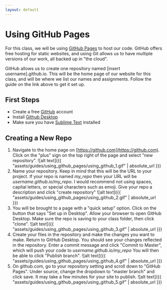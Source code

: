 ```yaml
---
layout: default
---
```


# Using GitHub Pages

For this class, we will be using [GitHub Pages](https://pages.github.com/) to host our code. GitHub offers free hosting for static websites, and using Git allows us to have multiple versions of our work, all backed up in "the cloud".

GitHub allows us to create one repository named [insert username].github.io. This will be the home page of our website for this class, and will be where we list our names and assignments. Follow the guide on the link above to get it set up.

## First Steps

* Create a free [GitHub](https://github.com/) account
* Install [Github Desktop](https://desktop.github.com/)
* Make sure you have [Sublime Text](https://www.sublimetext.com/) installed

## Creating a New Repo

1. Navigate to the home page on [https://github.com](https://github.com). Click on the "plus" sign on the top right of the page and select "new repository".
![alt text]({{ "assets/guides/using_github_pages/using_github_1.gif" | absolute_url }})
2. Name your repository. Keep in mind that this will be the URL to your project. If your repo is named *my_repo* then your URL will be *username.github.io/my_repo*. I would recommend not using spaces, capital letters, or special characters such as emoji. Give your repo a description and click "create repository"
![alt text]({{ "assets/guides/using_github_pages/using_github_2.gif" | absolute_url }})
3. You will be brought to a page with a "quick setup" option. Click on the button that says "Set up in Desktop". Allow your browser to open GitHub Desktop. Make sure the repo is saving to your class folder, then click "clone".
![alt text]({{ "assets/guides/using_github_pages/using_github_3.gif" | absolute_url }})
4. Create your files in the repository and make the changes you want to make. Return to GitHub Desktop. You should see your changes reflected in the repository. Enter a commit message and click "Commit to Master", which will push your code to *username.github.io/my_repo* You will then be able to click "Publish branch".
![alt text]({{ "assets/guides/using_github_pages/using_github_4.gif" | absolute_url }})
5. On github.com, go to your repository setting and scroll down to "GitHub Pages". Under source, change the dropdown to "master branch" and click save. It may take a few minutes for your site to publish.
![alt text]({{ "assets/guides/using_github_pages/using_github_5.gif" | absolute_url }})
